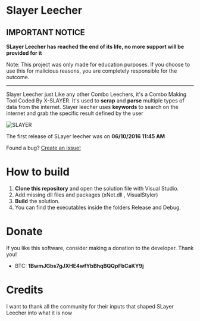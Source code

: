 # Slayer Leecher

## IMPORTANT NOTICE

**SLayer Leecher has reached the end of its life, no more support will be provided for it**

Note: This project was only made for education purposes. If you choose to use this for malicious reasons, you are completely responsible for the outcome.
- - - -
Slayer Leecher just Like any other Combo Leechers, it's a Combo Making Tool Coded By X-SLAYER.
It's used to **scrap** and **parse** multiple types of data from the internet.
Slayer leecher uses **keywords** to search on the internet and grab the specific result defined by the user

![SLAYER](https://i.imgur.com/BBpaEcF.png)

The first release of SLayer leecher was on **06/10/2016 11:45 AM**

Found a bug? [Create an issue!](https://help.github.com/en/articles/creating-an-issue)

# How to build
1. **Clone this repository** and open the solution file with Visual Studio.
2. Add missing dll files and packages (xNet.dll , VisualStyler)
3. **Build** the solution.
4. You can find the executables inside the folders Release and Debug.

# Donate
If you like this software, consider making a donation to the developer. Thank you!
- BTC: **1BwmJGbs7gJXHE4wfYbBhqBQQpFbCaKY9j**

# Credits
I want to thank all the community for their inputs that shaped SLayer Leecher into what it is now 
